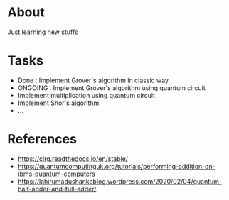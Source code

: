 # About
Just learning new stuffs

# Tasks
 - Done    : Implement Grover's algorithm in classic way
 - ONGOING : Implement Grover's algorithm using quantum circuit
 - Implement multiplication using quantum circuit
 - Implement Shor's algorithm 
 - ...

# References
 - https://cirq.readthedocs.io/en/stable/
 - https://quantumcomputinguk.org/tutorials/performing-addition-on-ibms-quantum-computers
 - https://lahirumadushankablog.wordpress.com/2020/02/04/quantum-half-adder-and-full-adder/
